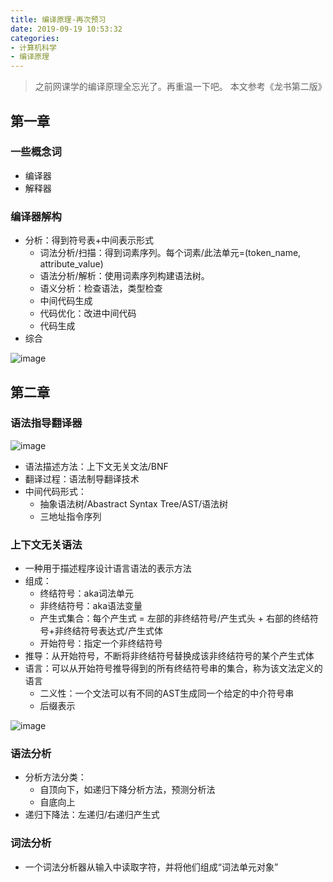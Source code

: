 ```yaml
---
title: 编译原理-再次预习
date: 2019-09-19 10:53:32
categories:
- 计算机科学
- 编译原理
---
```


> 之前网课学的编译原理全忘光了。再重温一下吧。
> 本文参考《龙书第二版》

<!-- more -->

## 第一章

### 一些概念词

* 编译器
* 解释器

### 编译器解构

* 分析：得到符号表+中间表示形式
  * 词法分析/扫描：得到词素序列。每个词素/此法单元=(token_name, attribute_value)
  * 语法分析/解析：使用词素序列构建语法树。
  * 语义分析：检查语法，类型检查
  * 中间代码生成
  * 代码优化：改进中间代码
  * 代码生成
* 综合

![image](https://user-images.githubusercontent.com/35499042/65210507-03993080-dace-11e9-92f5-29a415df1284.png)

## 第二章

### 语法指导翻译器

![image](https://user-images.githubusercontent.com/35499042/65211752-6260a900-dad2-11e9-9e15-d9eff541dac1.png)

* 语法描述方法：上下文无关文法/BNF
* 翻译过程：语法制导翻译技术
* 中间代码形式：
  * 抽象语法树/Abastract Syntax Tree/AST/语法树
  * 三地址指令序列

### 上下文无关语法

* 一种用于描述程序设计语言语法的表示方法
* 组成：
  * 终结符号：aka词法单元
  * 非终结符号：aka语法变量
  * 产生式集合：每个产生式 = 左部的非终结符号/产生式头 + 右部的终结符号+非终结符号表达式/产生式体
  * 开始符号：指定一个非终结符号
* 推导：从开始符号，不断将非终结符号替换成该非终结符号的某个产生式体
* 语言：可以从开始符号推导得到的所有终结符号串的集合，称为该文法定义的语言
  * 二义性：一个文法可以有不同的AST生成同一个给定的中介符号串
  * 后缀表示

![image](https://user-images.githubusercontent.com/35499042/65295908-77524080-db95-11e9-8f10-0275ba41b620.png)

### 语法分析

* 分析方法分类：
  * 自顶向下，如递归下降分析方法，预测分析法
  * 自底向上
* 递归下降法：左递归/右递归产生式

### 词法分析

* 一个词法分析器从输入中读取字符，并将他们组成“词法单元对象”